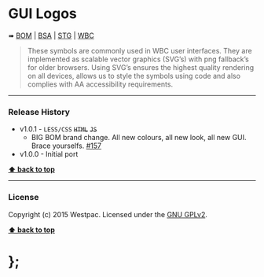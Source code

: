 GUI Logos
=========

➠
[BOM](http://westpaccxteam.github.io/GUI-source/logos/1.0.1/tests/BOM/) |
[BSA](http://westpaccxteam.github.io/GUI-source/logos/1.0.1/tests/BSA/) |
[STG](http://westpaccxteam.github.io/GUI-source/logos/1.0.1/tests/STG/) |
[WBC](http://westpaccxteam.github.io/GUI-source/logos/1.0.1/tests/WBC/)

> These symbols are commonly used in WBC user interfaces. They are implemented as scalable vector graphics (SVG’s) with png fallback’s for older browsers.
> Using SVG’s ensures the highest quality rendering on all devices, allows us to style the symbols using code and also complies with AA accessibility
> requirements.

----------------------------------------------------------------------------------------------------------------------------------------------------------------


### Release History

* v1.0.1 - `LESS/CSS` ~~`HTML`~~ ~~`JS`~~
	* BIG BOM brand change. All new colours, all new look, all new GUI. Brace yourselfs.
		[#157](https://github.com/WestpacCXTeam/GUI-source/issues/157)
* v1.0.0 - Initial port

**[⬆ back to top](#content)**


----------------------------------------------------------------------------------------------------------------------------------------------------------------


### License

Copyright (c) 2015 Westpac. Licensed under the [GNU GPLv2](https://raw.githubusercontent.com/WestpacCXTeam/GUI-source/master/LICENSE).

**[⬆ back to top](#content)**

# };